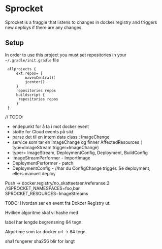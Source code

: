 # Sprocket

Sprocket is a fraggle that listens to changes in docker registry and triggers new deploys if there are any changes

 ## Setup
 
 In order to use this project you must set repositories in your `~/.gradle/init.gradle` file
 
     allprojects {
         ext.repos= {
             mavenCentral()
             jcenter()
         }
         repositories repos
         buildscript {
          repositories repos
         }
     }

// TODO:

 - endepunkt for å ta i mot docker event
  - støtte for Cloud events på sikt
 - parse det til en intern data class : ImageChange
 - service som tar en ImageChange og finner AffectedResources ( type=ImageStream trigger=ImageChange)
  - typer= ImageStream, DeploymentConfig, Deployment, BuildConfig
 - ImageStreamPerformer - ImportImage
 - DeploymentPerformer - patch
 - DeploymentConfig - //har du ConfigChange trigger. Se deployment, ellers manuell deploy
 
 
Push -> docker.registry/no_skatteetaen/referanse:2
//SPROCKET_NAMESPACES=foo,bar
SPROCKET_RESOURCES=ImageStreams




TODO: Hvordan ser en event fra Dokcer Registry ut.

Hvilken algoritme skal vi hashe med

label har lengde begrensning 64 tegn.

Algortime som tar docker url -> 64 tegn. 

sha1 fungerer sha256 blir for langt

